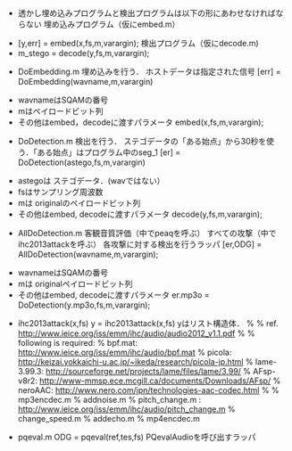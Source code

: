 * 透かし埋め込みプログラムと検出プログラムは以下の形にあわせなければならない
埋め込みプログラム（仮にembed.m）
- [y,err] = embed(x,fs,m,varargin);
検出プログラム（仮にdecode.m)
- m_stego = decode(y,fs,m,varargin);

* DoEmbedding.m
埋め込みを行う．
ホストデータは指定された信号
[err] = DoEmbedding(wavname,m,varargin)
- wavnameはSQAMの番号
- mはペイロードビット列
- その他はembed，decodeに渡すパラメータ embed(x,fs,m,varargin);

* DoDetection.m
検出を行う．
ステゴデータの「ある始点」から30秒を使う．「ある始点」はプログラム中のseg_1
[er] = DoDetection(astego,fs,m,varargin)
- astegoは ステゴデータ．(wavではない）
- fsはサンプリング周波数
- mは originalのペイロードビット列
- その他はembed, decodeに渡すパラメータ decode(y,fs,m,varargin);

* AllDoDetection.m
客観音質評価（中でpeaqを呼ぶ）
すべての攻撃（中でihc2013attackを呼ぶ）
各攻撃に対する検出を行うラッパ
[er,ODG] = AllDoDetection(wavname,m,varargin);
- wavnameはSQAMの番号
- mは originalペイロードビット列
- その他はembed, decodeに渡すパラメータ
   er.mp3o = DoDetection(y.mp3o,fs,m,varargin);

* ihc2013attack(x,fs)
y = ihc2013attack(x,fs)
yはリスト構造体．
% 
% ref. http://www.ieice.org/iss/emm/ihc/audio/audio2012_v1.1.pdf
%
% following is required:
% bpf.mat: http://www.ieice.org/iss/emm/ihc/audio/bpf.mat
% picola: http://keizai.yokkaichi-u.ac.jp/~ikeda/research/picola-jp.html
% lame-3.99.3: http://sourceforge.net/projects/lame/files/lame/3.99/
% AFsp-v8r2: http://www-mmsp.ece.mcgill.ca/documents/Downloads/AFsp/
% neroAAC: http://www.nero.com/jpn/technologies-aac-codec.html
%
% mp3encdec.m
% addnoise.m
% pitch_change.m : http://www.ieice.org/iss/emm/ihc/audio/pitch_change.m
% change_speed.m
% addecho.m
% mp4encdec.m

* pqeval.m
ODG = pqeval(ref,tes,fs)
PQevalAudioを呼び出すラッパ

